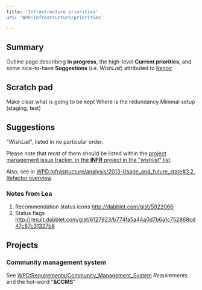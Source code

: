 ```yaml
---
title: 'Infrastructure priorities'
uri: 'WPD:Infrastructure/priorities'

---
```

## Summary

Outline page describing **In progress**, the high-level **Current priorities**, and some nice-to-have **Suggestions** (i.e. *WishList*) attributed to [Renoir](http://w3.org/People/#renoirb).

## Scratch pad

Make clear what is going to be kept Where is the redundancy Minimal setup (staging, test)

## Suggestions

"*WishList*", listed in no particular order.

Please note that most of them should be listed within the [project management issue tracker, in the **INFR** project in the "*wishlist*" list](http://project.webplatform.org/infrastructure/issues/wishlist).

Also, see in [WPD:Infrastructure/analysis/2013-Usage\_and\_future\_state\#3.2. Refactor overview](/WPD:Infrastructure/analysis/2013-Usage_and_future_state#3.2._Refactor_overview)

### Notes from Lea

1.  Recommendation status icons <http://dabblet.com/gist/5922066>
2.  Status flags <http://result.dabblet.com/gist/6127923/b774fa5a44a0d7b6a1c752868cd47c67c31327b8>

## Projects

### Community management system

See [WPD:Requirements/Community\_Management\_System](/WPD:Requirements/Community_Management_System) *Requirements* and the hot-word "**&CCMS**"

